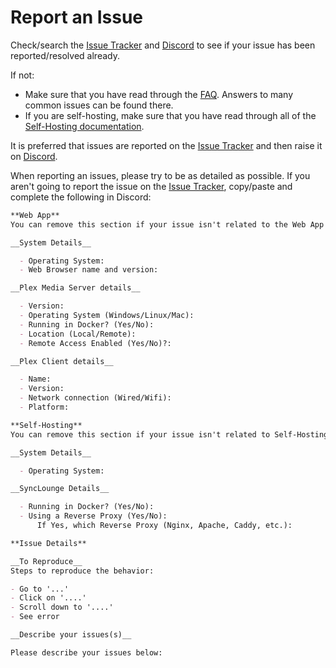 
# Report an Issue

Check/search the [Issue Tracker](https://github.com/samcm/synclounge/issues) and [Discord](https://discord.gg/fKQB3yt) to see if your issue has been reported/resolved already.

If not:

- Make sure that you have read through the [FAQ](/faq/). Answers to many common issues can be found there.
- If you are self-hosting, make sure that you have read through all of the [Self-Hosting documentation](/self-hosted/getting-started/).

It is preferred that issues are reported on the [Issue Tracker](https://github.com/samcm/synclounge/issues) and then raise it on [Discord](https://discord.gg/fKQB3yt).

When reporting an issues, please try to be as detailed as possible. If you aren't going to report the issue on the [Issue Tracker](https://github.com/samcm/synclounge/issues), copy/paste and complete the following in Discord:

```markdown
**Web App**
You can remove this section if your issue isn't related to the Web App

__System Details__

  - Operating System:
  - Web Browser name and version:

__Plex Media Server details__

  - Version:
  - Operating System (Windows/Linux/Mac):
  - Running in Docker? (Yes/No):
  - Location (Local/Remote):
  - Remote Access Enabled (Yes/No)?:

__Plex Client details__

  - Name:
  - Version:
  - Network connection (Wired/Wifi):
  - Platform:

**Self-Hosting**
You can remove this section if your issue isn't related to Self-Hosting

__System Details__

  - Operating System:

__SyncLounge Details__

  - Running in Docker? (Yes/No):
  - Using a Reverse Proxy (Yes/No):
      If Yes, which Reverse Proxy (Nginx, Apache, Caddy, etc.):

**Issue Details**

__To Reproduce__
Steps to reproduce the behavior:

- Go to '...'
- Click on '....'
- Scroll down to '....'
- See error

__Describe your issues(s)__

Please describe your issues below:
```
